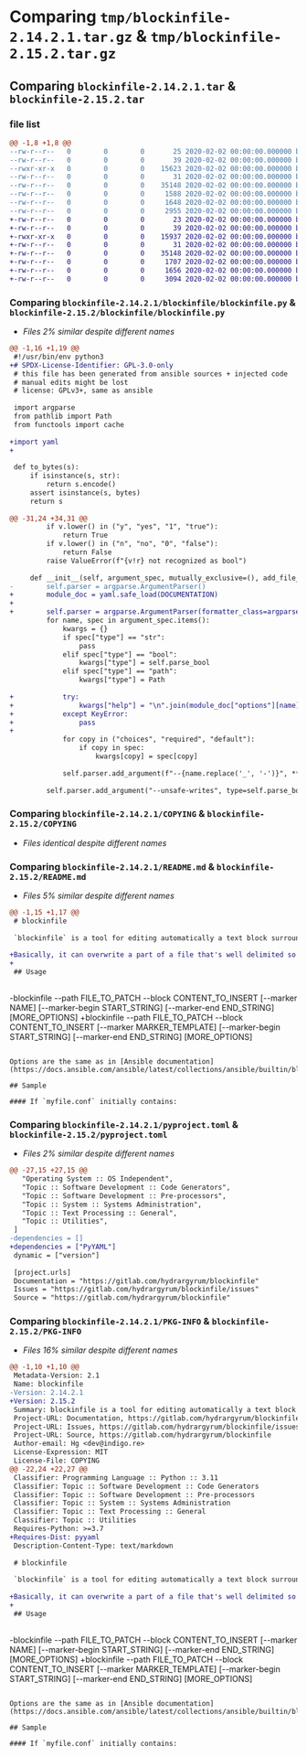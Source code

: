 # Comparing `tmp/blockinfile-2.14.2.1.tar.gz` & `tmp/blockinfile-2.15.2.tar.gz`

## Comparing `blockinfile-2.14.2.1.tar` & `blockinfile-2.15.2.tar`

### file list

```diff
@@ -1,8 +1,8 @@
--rw-r--r--   0        0        0       25 2020-02-02 00:00:00.000000 blockinfile-2.14.2.1/blockinfile/__init__.py
--rw-r--r--   0        0        0       39 2020-02-02 00:00:00.000000 blockinfile-2.14.2.1/blockinfile/__main__.py
--rwxr-xr-x   0        0        0    15623 2020-02-02 00:00:00.000000 blockinfile-2.14.2.1/blockinfile/blockinfile.py
--rw-r--r--   0        0        0       31 2020-02-02 00:00:00.000000 blockinfile-2.14.2.1/.gitignore
--rw-r--r--   0        0        0    35148 2020-02-02 00:00:00.000000 blockinfile-2.14.2.1/COPYING
--rw-r--r--   0        0        0     1588 2020-02-02 00:00:00.000000 blockinfile-2.14.2.1/README.md
--rw-r--r--   0        0        0     1648 2020-02-02 00:00:00.000000 blockinfile-2.14.2.1/pyproject.toml
--rw-r--r--   0        0        0     2955 2020-02-02 00:00:00.000000 blockinfile-2.14.2.1/PKG-INFO
+-rw-r--r--   0        0        0       23 2020-02-02 00:00:00.000000 blockinfile-2.15.2/blockinfile/__init__.py
+-rw-r--r--   0        0        0       39 2020-02-02 00:00:00.000000 blockinfile-2.15.2/blockinfile/__main__.py
+-rwxr-xr-x   0        0        0    15937 2020-02-02 00:00:00.000000 blockinfile-2.15.2/blockinfile/blockinfile.py
+-rw-r--r--   0        0        0       31 2020-02-02 00:00:00.000000 blockinfile-2.15.2/.gitignore
+-rw-r--r--   0        0        0    35148 2020-02-02 00:00:00.000000 blockinfile-2.15.2/COPYING
+-rw-r--r--   0        0        0     1707 2020-02-02 00:00:00.000000 blockinfile-2.15.2/README.md
+-rw-r--r--   0        0        0     1656 2020-02-02 00:00:00.000000 blockinfile-2.15.2/pyproject.toml
+-rw-r--r--   0        0        0     3094 2020-02-02 00:00:00.000000 blockinfile-2.15.2/PKG-INFO
```

### Comparing `blockinfile-2.14.2.1/blockinfile/blockinfile.py` & `blockinfile-2.15.2/blockinfile/blockinfile.py`

 * *Files 2% similar despite different names*

```diff
@@ -1,16 +1,19 @@
 #!/usr/bin/env python3
+# SPDX-License-Identifier: GPL-3.0-only
 # this file has been generated from ansible sources + injected code
 # manual edits might be lost
 # license: GPLv3+, same as ansible
 
 import argparse
 from pathlib import Path
 from functools import cache
 
+import yaml
+
 
 def to_bytes(s):
     if isinstance(s, str):
         return s.encode()
     assert isinstance(s, bytes)
     return s
 
@@ -31,24 +34,31 @@
         if v.lower() in ("y", "yes", "1", "true"):
             return True
         if v.lower() in ("n", "no", "0", "false"):
             return False
         raise ValueError(f"{v!r} not recognized as bool")
 
     def __init__(self, argument_spec, mutually_exclusive=(), add_file_common_args=None, supports_check_mode=None):
-        self.parser = argparse.ArgumentParser()
+        module_doc = yaml.safe_load(DOCUMENTATION)
+
+        self.parser = argparse.ArgumentParser(formatter_class=argparse.ArgumentDefaultsHelpFormatter)
         for name, spec in argument_spec.items():
             kwargs = {}
             if spec["type"] == "str":
                 pass
             elif spec["type"] == "bool":
                 kwargs["type"] = self.parse_bool
             elif spec["type"] == "path":
                 kwargs["type"] = Path
 
+            try:
+                kwargs["help"] = "\n".join(module_doc["options"][name]["description"])
+            except KeyError:
+                pass
+
             for copy in ("choices", "required", "default"):
                 if copy in spec:
                     kwargs[copy] = spec[copy]
 
             self.parser.add_argument(f"--{name.replace('_', '-')}", **kwargs)
 
         self.parser.add_argument("--unsafe-writes", type=self.parse_bool, default=True)
```

### Comparing `blockinfile-2.14.2.1/COPYING` & `blockinfile-2.15.2/COPYING`

 * *Files identical despite different names*

### Comparing `blockinfile-2.14.2.1/README.md` & `blockinfile-2.15.2/README.md`

 * *Files 5% similar despite different names*

```diff
@@ -1,15 +1,17 @@
 # blockinfile
 
 `blockinfile` is a tool for editing automatically a text block surrounded by marker lines. It's an automated port of ansible's [blockinfile module](https://docs.ansible.com/ansible/latest/collections/ansible/builtin/blockinfile_module.html).
 
+Basically, it can overwrite a part of a file that's well delimited so it doesn't overwrite the whole file.
+
 ## Usage
 
 ```
-blockinfile --path FILE_TO_PATCH --block CONTENT_TO_INSERT [--marker NAME] [--marker-begin START_STRING] [--marker-end END_STRING] [MORE_OPTIONS]
+blockinfile --path FILE_TO_PATCH --block CONTENT_TO_INSERT [--marker MARKER_TEMPLATE] [--marker-begin START_STRING] [--marker-end END_STRING] [MORE_OPTIONS]
 ```
 
 Options are the same as in [Ansible documentation](https://docs.ansible.com/ansible/latest/collections/ansible/builtin/blockinfile_module.html).
 
 ## Sample
 
 #### If `myfile.conf` initially contains:
```

### Comparing `blockinfile-2.14.2.1/pyproject.toml` & `blockinfile-2.15.2/pyproject.toml`

 * *Files 2% similar despite different names*

```diff
@@ -27,15 +27,15 @@
   "Operating System :: OS Independent",
   "Topic :: Software Development :: Code Generators",
   "Topic :: Software Development :: Pre-processors",
   "Topic :: System :: Systems Administration",
   "Topic :: Text Processing :: General",
   "Topic :: Utilities",
 ]
-dependencies = []
+dependencies = ["PyYAML"]
 dynamic = ["version"]
 
 [project.urls]
 Documentation = "https://gitlab.com/hydrargyrum/blockinfile"
 Issues = "https://gitlab.com/hydrargyrum/blockinfile/issues"
 Source = "https://gitlab.com/hydrargyrum/blockinfile"
```

### Comparing `blockinfile-2.14.2.1/PKG-INFO` & `blockinfile-2.15.2/PKG-INFO`

 * *Files 16% similar despite different names*

```diff
@@ -1,10 +1,10 @@
 Metadata-Version: 2.1
 Name: blockinfile
-Version: 2.14.2.1
+Version: 2.15.2
 Summary: blockinfile is a tool for editing automatically a text block surrounded by marker lines
 Project-URL: Documentation, https://gitlab.com/hydrargyrum/blockinfile
 Project-URL: Issues, https://gitlab.com/hydrargyrum/blockinfile/issues
 Project-URL: Source, https://gitlab.com/hydrargyrum/blockinfile
 Author-email: Hg <dev@indigo.re>
 License-Expression: MIT
 License-File: COPYING
@@ -22,24 +22,27 @@
 Classifier: Programming Language :: Python :: 3.11
 Classifier: Topic :: Software Development :: Code Generators
 Classifier: Topic :: Software Development :: Pre-processors
 Classifier: Topic :: System :: Systems Administration
 Classifier: Topic :: Text Processing :: General
 Classifier: Topic :: Utilities
 Requires-Python: >=3.7
+Requires-Dist: pyyaml
 Description-Content-Type: text/markdown
 
 # blockinfile
 
 `blockinfile` is a tool for editing automatically a text block surrounded by marker lines. It's an automated port of ansible's [blockinfile module](https://docs.ansible.com/ansible/latest/collections/ansible/builtin/blockinfile_module.html).
 
+Basically, it can overwrite a part of a file that's well delimited so it doesn't overwrite the whole file.
+
 ## Usage
 
 ```
-blockinfile --path FILE_TO_PATCH --block CONTENT_TO_INSERT [--marker NAME] [--marker-begin START_STRING] [--marker-end END_STRING] [MORE_OPTIONS]
+blockinfile --path FILE_TO_PATCH --block CONTENT_TO_INSERT [--marker MARKER_TEMPLATE] [--marker-begin START_STRING] [--marker-end END_STRING] [MORE_OPTIONS]
 ```
 
 Options are the same as in [Ansible documentation](https://docs.ansible.com/ansible/latest/collections/ansible/builtin/blockinfile_module.html).
 
 ## Sample
 
 #### If `myfile.conf` initially contains:
```

